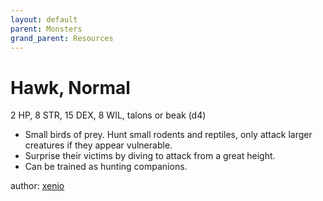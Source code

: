 ```yaml
---
layout: default
parent: Monsters
grand_parent: Resources
---
```

# Hawk, Normal
2 HP, 8 STR, 15 DEX, 8 WIL, talons or beak (d4)
- Small birds of prey. Hunt small rodents and reptiles, only attack larger creatures if they appear vulnerable.
- Surprise their victims by diving to attack from a great height.
- Can be trained as hunting companions.

author: [xenio](https://xenioinabottle.blogspot.com)
